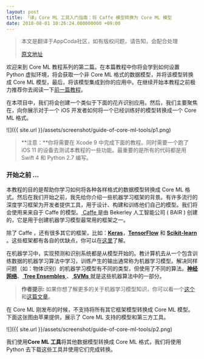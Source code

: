 ```yaml
---
layout: post
title: 「译」Core ML 工具入门指南：将 Caffe 模型转换为 Core ML 模型 
date: 2018-08-01 10:26:24.000000000 +09:00
---
```


> 本文是翻译于AppCoda社区，如有版权问题，请告知，会配合处理
> 
>  [原文地址](https://www.appcoda.com/core-ml-tools-conversion/)

欢迎来到 Core ML 教程系列的第二篇。在本篇教程中你将会学到如何设置 Python 虚拟环境，将会获取一个非 Core ML 格式的数据模型，并将该模型转换成 Core ML 模型，最后，将该模型集成到你的应用中。在继续开始本教程之前极力推荐你去阅读一下[前一篇教程](https://emptywalker.github.io/2018/07/introduction-core-ml/)。

在本项目中，我们将会创建一个类似于下面的花卉识别应用。然后，我们主要聚焦在，向你展示对于一个 iOS 开发者如何将一个已经训练好的模型转换成一个 Core ML 格式。

![]({{  site.url  }}/assets/screenshot/guide-of-core-ml-tools/p1.png)

> **注意：**你将需要在 Xcode 9 中完成下面的教程。同时需要一个跑了 iOS 11 的设备去测试本教程的一些功能。最重要的是所有的代码都是用 Swift 4 和 Python 2.7 编写。


### 开始之前 ...
本教程的目的是帮助你学习如何将各种各样格式的数据模型转换成 Core ML 格式。然后在我们开始之前，我先给你介绍一些机器学习框架的背景。有许多流行的深度学习框架为开发者提供工具，用于设计、构建和训练他们自己的模型。我们将会使用来来自于 Caffe 的模型。[ Caffe ](http://caffe.berkeleyvision.org/)是由 Bekerley 人工智能公司 ( BAIR ) 创建的，它是用于创建机器学习模型最常用的框架之一。

除了 Caffe ，还有很多其它的框架，比如：[**Keras**](https://keras.io/)，[**TensorFlow**](https://www.tensorflow.org/) 和 [**Scikit-learn**](http://scikit-learn.org/) 。这些框架都有各自的优缺点，你可以在[这里](https://www.quora.com/Which-neural-network-framework-is-the-best-Keras-Torch-or-Caffe)了解。

在机器学习中，实现预测和识别系统都是从模型开始的。教计算机去从一个包含训练数据的机器学习算法中学习，训练产生的输出通常称为机器学习模型。解决同样问题（如：物体识别）的机器学习模型有不同的类型，但使用了不同的算法。[**神经网络**](https://en.wikipedia.org/wiki/Artificial_neural_network)、[ **Tree Ensembles** ](https://en.wikipedia.org/wiki/Ensemble_learning)、[ **SVMs** ](https://en.wikipedia.org/wiki/Support_vector_machine)就是这些机器算法中的一部分。

> **作者提示:** 如果你想了解更多的关于机器学习模型知识，你可以看一个[这个](https://medium.com/safegraph/a-non-technical-introduction-to-machine-learning-b49fce202ae8)和[这篇文章](https://dzone.com/articles/introduction-6-machine)。

在 Core ML 刚发布的时候，不支持将所有其它框架模型转换成 Core ML 模型。下面这张图由苹果提供，展示了 Core ML 支持的模型和第三方工具。

![]({{  site.url  }}/assets/screenshot/guide-of-core-ml-tools/p2.png)

我们使用**Core ML 工具**将其他数据模型转换成 Core ML 格式，我们将使用 Python 去下载这些工具并使用它们完成转换。



